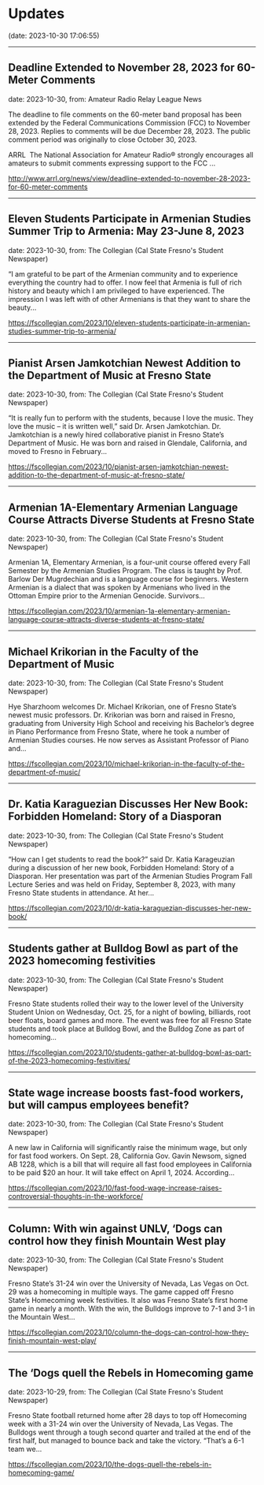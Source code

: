 # Updates

(date: 2023-10-30 17:06:55)

---

## Deadline Extended to November 28, 2023 for 60-Meter Comments

date: 2023-10-30, from: Amateur Radio Relay League News

<p>The deadline to file comments on the 60-meter band proposal has been extended by the Federal Communications Commission (FCC) to November 28, 2023. Replies to comments will be due December 28, 2023. The public comment period was originally to close October 30, 2023.</p><p>ARRL  The National Association for Amateur Radio® strongly encourages all amateurs to submit comments expressing support to the FCC ...</p> 

<http://www.arrl.org/news/view/deadline-extended-to-november-28-2023-for-60-meter-comments>

---

## Eleven Students Participate in Armenian Studies Summer Trip to Armenia: May 23-June 8, 2023

date: 2023-10-30, from: The Collegian (Cal State Fresno's Student Newspaper)

“I am grateful to be part of the Armenian community and to experience everything the country had to offer. I now feel that Armenia is full of rich history and beauty which I am privileged to have experienced. The impression I was left with of other Armenians is that they want to share the beauty... 

<https://fscollegian.com/2023/10/eleven-students-participate-in-armenian-studies-summer-trip-to-armenia/>

---

## Pianist Arsen Jamkotchian Newest Addition to the Department of Music at Fresno State

date: 2023-10-30, from: The Collegian (Cal State Fresno's Student Newspaper)

“It is really fun to perform with the students, because I love the music. They love the music – it is written well,” said Dr. Arsen Jamkotchian. Dr. Jamkotchian is a newly hired collaborative pianist in Fresno State’s Department of Music. He was born and raised in Glendale, California, and moved to Fresno in February... 

<https://fscollegian.com/2023/10/pianist-arsen-jamkotchian-newest-addition-to-the-department-of-music-at-fresno-state/>

---

## Armenian 1A-Elementary Armenian Language Course Attracts Diverse Students at Fresno State

date: 2023-10-30, from: The Collegian (Cal State Fresno's Student Newspaper)

Armenian 1A, Elementary Armenian, is a four-unit course offered every Fall Semester by the Armenian Studies Program. The class is taught by Prof. Barlow Der Mugrdechian and is a language course for beginners. Western Armenian is a dialect that was spoken by Armenians who lived in the Ottoman Empire prior to the Armenian Genocide. Survivors... 

<https://fscollegian.com/2023/10/armenian-1a-elementary-armenian-language-course-attracts-diverse-students-at-fresno-state/>

---

## Michael Krikorian in the Faculty of the Department of Music

date: 2023-10-30, from: The Collegian (Cal State Fresno's Student Newspaper)

Hye Sharzhoom welcomes Dr. Michael Krikorian, one of Fresno State’s newest music professors. Dr. Krikorian was born and raised in Fresno, graduating from University High School and receiving his Bachelor’s degree in Piano Performance from Fresno State, where he took a number of Armenian Studies courses. He now serves as Assistant Professor of Piano and... 

<https://fscollegian.com/2023/10/michael-krikorian-in-the-faculty-of-the-department-of-music/>

---

## Dr. Katia Karaguezian Discusses Her New Book: Forbidden Homeland: Story of a Diasporan

date: 2023-10-30, from: The Collegian (Cal State Fresno's Student Newspaper)

“How can I get students to read the book?” said Dr. Katia Karageuzian during a discussion of her new book, Forbidden Homeland: Story of a Diasporan. Her presentation was part of the Armenian Studies Program Fall Lecture Series and was held on Friday, September 8, 2023, with many Fresno State students in attendance. At her... 

<https://fscollegian.com/2023/10/dr-katia-karaguezian-discusses-her-new-book/>

---

## Students gather at Bulldog Bowl as part of the 2023 homecoming festivities

date: 2023-10-30, from: The Collegian (Cal State Fresno's Student Newspaper)

Fresno State students rolled their way to the lower level of the University Student Union on Wednesday, Oct. 25, for a night of bowling, billiards, root beer floats, board games and more. The event was free for all Fresno State students and took place at Bulldog Bowl, and the Bulldog Zone as part of homecoming... 

<https://fscollegian.com/2023/10/students-gather-at-bulldog-bowl-as-part-of-the-2023-homecoming-festivities/>

---

## State wage increase boosts fast-food workers, but will campus employees benefit?

date: 2023-10-30, from: The Collegian (Cal State Fresno's Student Newspaper)

A new law in California will significantly raise the minimum wage, but only for fast food workers. On Sept. 28, California Gov. Gavin Newsom, signed AB 1228, which is a bill that will require all fast food employees in California to be paid $20 an hour. It will take effect on April 1, 2024. According... 

<https://fscollegian.com/2023/10/fast-food-wage-increase-raises-controversial-thoughts-in-the-workforce/>

---

## Column: With win against UNLV, ‘Dogs can control how they finish Mountain West play

date: 2023-10-30, from: The Collegian (Cal State Fresno's Student Newspaper)

Fresno State&#8217;s 31-24 win over the University of Nevada, Las Vegas on Oct. 29 was a homecoming in multiple ways. The game capped off Fresno State&#8217;s Homecoming week festivities. It also was Fresno State&#8217;s first home game in nearly a month. With the win, the Bulldogs improve to 7-1 and 3-1 in the Mountain West... 

<https://fscollegian.com/2023/10/column-the-dogs-can-control-how-they-finish-mountain-west-play/>

---

## The ‘Dogs quell the Rebels in Homecoming game

date: 2023-10-29, from: The Collegian (Cal State Fresno's Student Newspaper)

Fresno State football returned home after 28 days to top off Homecoming week with a 31-24 win over the University of Nevada, Las Vegas. The Bulldogs went through a tough second quarter and trailed at the end of the first half, but managed to bounce back and take the victory. “That’s a 6-1 team we... 

<https://fscollegian.com/2023/10/the-dogs-quell-the-rebels-in-homecoming-game/>

